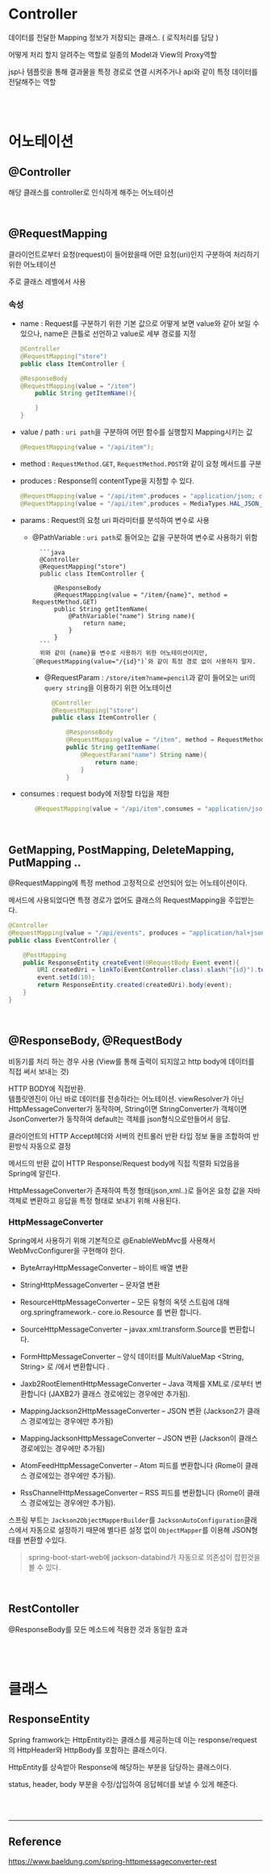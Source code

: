 # Controller

데이터를 전달한 Mapping 정보가 저장되는 클래스. ( 로직처리를 담당 )

어떻게 처리 할지 알려주는 역할로 일종의 Model과 View의 Proxy역할

jsp나 템플릿을 통해 결과물을 특정 경로로 연결 시켜주거나 api와 같이 특정 데이터를 전달해주는 역할

<br><br>

# 어노테이션

## @Controller

해당 클래스를 controller로 인식하게 해주는 어노테이션

<br>

## @RequestMapping

클라이언트로부터 요청(request)이 들어왔을때 어떤 요청(uri)인지 구분하여 처리하기 위한 어노테이션

주로 클래스 레벨에서 사용

### 속성

- name : Request를 구분하기 위한 기본 값으로 어떻게 보면 value와 같아 보일 수 있으나, name은 큰틀로 선언하고 value로 세부 경로를 지정

  ```java
  @Controller
  @RequestMapping("store")
  public class ItemController {

  @ResponseBody
  @RequestMapping(value = "/item")
      public String getItemName(){

      }
  }
  ```

- value / path : `uri path`을 구분하여 어떤 함수를 실행할지 Mapping시키는 값

  ```java
  @RequestMapping(value = "/api/item");
  ```

- method : `RequestMethod.GET`, `RequestMethod.POST`와 같이 요청 메서드를 구분

- produces : Response의 contentType을 지정할 수 있다.

  ```java
  @RequestMapping(value = "/api/item",produces = "application/json; charset=UTF-8");
  @RequestMapping(value = "/api/item",produces = MediaTypes.HAL_JSON_VALUE);

  ```

- params : Request의 요청 uri 파라미터를 분석하여 변수로 사용

  - @PathVariable : `uri path`로 들어오는 값을 구분하여 변수로 사용하기 위함

          ```java
          @Controller
          @RequestMapping("store")
          public class ItemController {

              @ResponseBody
              @RequestMapping(value = "/item/{name}", method = RequestMethod.GET)
              public String getItemName(
                  @PathVariable("name") String name){
                      return name;
                  }
              }
          ```
          위와 같이 {name}을 변수로 사용하기 위한 어노테이션이지만, `@RequestMapping(value="/{id}")`와 같이 특정 경로 없이 사용하지 말자.

    - @RequestParam : `/store/item?name=pencil`과 같이 들어오는 uri의 `query string`을 이용하기 위한 어노테이션

      ```java
        @Controller
        @RequestMapping("store")
        public class ItemController {

            @ResponseBody
            @RequestMapping(value = "/item", method = RequestMethod.GET)
            public String getItemName(
                @RequestParam("name") String name){
                    return name;
                }
            }
      ```

- consumes : request body에 저장할 타입을 제한

  ```java
      @RequestMapping(value = "/api/item",consumes = "application/json");
  ```

<br>

## GetMapping, PostMapping, DeleteMapping, PutMapping ..

@RequestMapping에 특정 method 고정적으로 선언되어 있는 어노테이션이다.

메서드에 사용되었다면 특졍 경로가 없어도 클래스의 RequestMapping을 주입받는다.

```java
@Controller
@RequestMapping(value = "/api/events", produces = "application/hal+json; charset=UTF-8")
public class EventController {

    @PostMapping
    public ResponseEntity createEvent(@RequestBody Event event){
        URI createdUri = linkTo(EventController.class).slash("{id}").toUri();
        event.setId(10);
        return ResponseEntity.created(createdUri).body(event);
    }
}
```

<br>

## @ResponseBody, @RequestBody

비동기를 처리 하는 경우 사용 (View를 통해 출력이 되지않고 http body에 데이터를 직접 써서 보내는 것)

HTTP BODY에 직접반환.<br> 템플릿엔진이 아닌 바로 데이터를 전송하라는 어노테이션. viewResolver가 아닌 HttpMessageConverter가 동작하며, String이면 StringConverter가 객체이면 JsonConverter가 동작하여 default는 객체를 json형식으로만들어서 응답.

클라이언트의 HTTP Accept헤더와 서버의 컨트롤러 반환 타입 정보 둘을 조합하여 반환방식 자동으로 결정

메서드의 반환 값이 HTTP Response/Request body에 직접 직렬화 되었음을 Spring에 알린다.

HttpMessageConverter가 존재하여 특정 형태(json,xml..)로 들어온 요청 값을 자바 객체로 변환하고 응답을 특정 형태로 보내기 위해 사용된다.

### HttpMessageConverter

Spring에서 사용하기 위해 기본적으로 @EnableWebMvc를 사용해서 WebMvcConfigurer을 구현해야 한다.

- ByteArrayHttpMessageConverter – 바이트 배열 변환

- StringHttpMessageConverter – 문자열 변환
- ResourceHttpMessageConverter – 모든 유형의 옥텟 스트림에 대해 org.springframework.- core.io.Resource 를 변환 합니다.
- SourceHttpMessageConverter – javax.xml.transform.Source를 변환합니다.
- FormHttpMessageConverter – 양식 데이터를 MultiValueMap <String, String> 로 /에서 변환합니다 .
- Jaxb2RootElementHttpMessageConverter – Java 객체를 XML로 /로부터 변환합니다 (JAXB2가 클래스 경로에있는 경우에만 추가됨).
- MappingJackson2HttpMessageConverter – JSON 변환 (Jackson2가 클래스 경로에있는 경우에만 추가됨)
- MappingJacksonHttpMessageConverter – JSON 변환 (Jackson이 클래스 경로에있는 경우에만 추가됨)
- AtomFeedHttpMessageConverter – Atom 피드를 변환합니다 (Rome이 클래스 경로에있는 경우에만 추가됨).
- RssChannelHttpMessageConverter – RSS 피드를 변환합니다 (Rome이 클래스 경로에있는 경우에만 추가됨).

스프링 부트는 `Jackson2ObjectMapperBuilder`를 `JacksonAutoConfiguration`클래스에서 자동으로 설정하기 때문에 별다른 설정 없이 `ObjectMapper`를 이용해 JSON형태를 변환할 수있다.

> spring-boot-start-web에 jackson-databind가 자동으로 의존성이 잡힌것을 볼 수 있다.

<br>

## RestContoller

@ResponseBody를 모든 메소드에 적용한 것과 동일한 효과

<br>
<br>

# 클래스

## ResponseEntity

Spring framwork는 HttpEntity라는 클래스를 제공하는데 이는 response/request의 HttpHeader와 HttpBody를 포함하는 클래스이다.

HttpEntity를 상속받아 Response에 해당하는 부분을 담당하는 클래스이다.

status, header, body 부분을 수정/삽입하여 응답헤더를 보낼 수 있게 해준다.

<br>
<br>

---

## Reference

https://www.baeldung.com/spring-httpmessageconverter-rest

